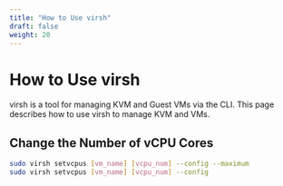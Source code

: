 ```yaml
---
title: "How to Use virsh"
draft: false
weight: 20
---
```


# How to Use virsh

virsh is a tool for managing KVM and Guest VMs via the CLI. This page describes how to use virsh to manage KVM and VMs.

## Change the Number of vCPU Cores

```sh
sudo virsh setvcpus [vm_name] [vcpu_num] --config --maximum
sudo virsh setvcpus [vm_name] [vcpu_num] --config
```
